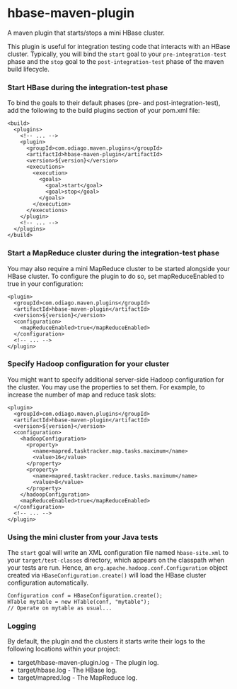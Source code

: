 hbase-maven-plugin
==================

A maven plugin that starts/stops a mini HBase cluster.

This plugin is useful for integration testing code that interacts with
an HBase cluster.  Typically, you will bind the `start` goal to your
`pre-integration-test` phase and the `stop` goal to the
`post-integration-test` phase of the maven build lifecycle.


### Start HBase during the integration-test phase

To bind the goals to their default phases (pre- and post-integration-test), add
the following to the build plugins section of your pom.xml file:

    <build>
      <plugins>
        <!-- ... -->
        <plugin>
          <groupId>com.odiago.maven.plugins</groupId>
          <artifactId>hbase-maven-plugin</artifactId>
          <version>${version}</version>
          <executions>
            <execution>
              <goals>
                <goal>start</goal>
                <goal>stop</goal>
              </goals>
            </execution>
          </executions>
        </plugin>
        <!-- ... -->
      </plugins>
    </build>


### Start a MapReduce cluster during the integration-test phase

You may also require a mini MapReduce cluster to be started alongside your HBase
cluster.  To configure the plugin to do so, set mapReduceEnabled to true in your
configuration:

    <plugin>
      <groupId>com.odiago.maven.plugins</groupId>
      <artifactId>hbase-maven-plugin</artifactId>
      <version>${version}</version>
      <configuration>
        <mapReduceEnabled>true</mapReduceEnabled>
      </configuration>
      <!-- ... -->
    </plugin>


### Specify Hadoop configuration for your cluster

You might want to specify additional server-side Hadoop configuration for the
cluster.  You may use the <hadoopConfiguration> properties to set them.  For
example, to increase the number of map and reduce task slots:

    <plugin>
      <groupId>com.odiago.maven.plugins</groupId>
      <artifactId>hbase-maven-plugin</artifactId>
      <version>${version}</version>
      <configuration>
        <hadoopConfiguration>
          <property>
            <name>mapred.tasktracker.map.tasks.maximum</name>
            <value>16</value>
          </property>
          <property>
            <name>mapred.tasktracker.reduce.tasks.maximum</name>
            <value>8</value>
          </property>
        </hadoopConfiguration>
        <mapReduceEnabled>true</mapReduceEnabled>
      </configuration>
      <!-- ... -->
    </plugin>


### Using the mini cluster from your Java tests

The `start` goal will write an XML configuration file named
`hbase-site.xml` to your `target/test-classes` directory, which
appears on the classpath when your tests are run.  Hence, an
`org.apache.hadoop.conf.Configuration` object created via
`HBaseConfiguration.create()` will load the HBase cluster
configuration automatically.

    Configuration conf = HBaseConfiguration.create();
    HTable mytable = new HTable(conf, "mytable");
    // Operate on mytable as usual...


### Logging

By default, the plugin and the clusters it starts write their logs to
the following locations within your project:

* target/hbase-maven-plugin.log - The plugin log.
* target/hbase.log - The HBase log.
* target/mapred.log - The MapReduce log.
